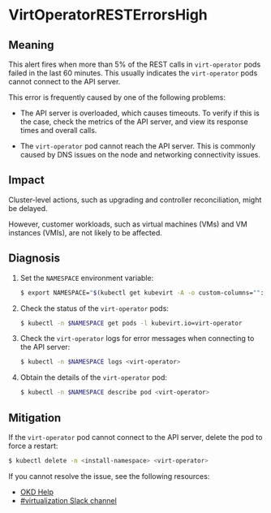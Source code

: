 # VirtOperatorRESTErrorsHigh

## Meaning

This alert fires when more than 5% of the REST calls in `virt-operator` pods
failed in the last 60 minutes. This usually indicates the `virt-operator` pods
cannot connect to the API server.

This error is frequently caused by one of the following problems:

- The API server is overloaded, which causes timeouts. To verify if this is the
case, check the metrics of the API server, and view its response times and
overall calls.

- The `virt-operator` pod cannot reach the API server. This is commonly caused
by DNS issues on the node and networking connectivity issues.

## Impact

Cluster-level actions, such as upgrading and controller reconciliation, might be
delayed.

However, customer workloads, such as virtual machines (VMs) and VM instances
(VMIs), are not likely to be affected.

## Diagnosis

1. Set the `NAMESPACE` environment variable:

   ```bash
   $ export NAMESPACE="$(kubectl get kubevirt -A -o custom-columns="":.metadata.namespace)"
   ```

2. Check the status of the `virt-operator` pods:

   ```bash
   $ kubectl -n $NAMESPACE get pods -l kubevirt.io=virt-operator
   ```

3. Check the `virt-operator` logs for error messages when connecting to the API server:

   ```bash
   $ kubectl -n $NAMESPACE logs <virt-operator>
   ```

4. Obtain the details of the `virt-operator` pod:

   ```bash
   $ kubectl -n $NAMESPACE describe pod <virt-operator>
   ```

## Mitigation

If the `virt-operator` pod cannot connect to the API server, delete the pod to
force a restart:

```bash
$ kubectl delete -n <install-namespace> <virt-operator>
```

<!--DS: If you cannot resolve the issue, log in to the
link:https://access.redhat.com[Customer Portal] and open a support case,
attaching the artifacts gathered during the diagnosis procedure.-->
<!--USstart-->
If you cannot resolve the issue, see the following resources:

- [OKD Help](https://www.okd.io/help/)
- [#virtualization Slack channel](https://kubernetes.slack.com/channels/virtualization)
<!--USend-->
